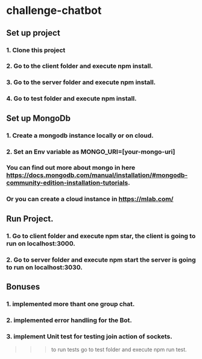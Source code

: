 # challenge-chatbot

## Set up project
### 1. Clone this project
### 2. Go to the client folder and execute npm install.
### 3. Go to the server folder and execute npm install.
### 4. Go to test folder and execute npm install.
## Set up MongoDb
### 1. Create a mongodb instance locally or on cloud.
### 2. Set an Env variable as MONGO_URI=[your-mongo-uri]
### You can find out more about mongo in here https://docs.mongodb.com/manual/installation/#mongodb-community-edition-installation-tutorials.
### Or you can create a cloud instance in https://mlab.com/

## Run Project.
### 1. Go to client folder and execute npm star, the client is going to run on localhost:3000.
### 2. Go to server folder and execute npm start the server is going to run on localhost:3030.

## Bonuses
### 1. implemented more thant one group chat.
### 2. implemented error handling for the Bot.
### 3. implement Unit test for testing join action of sockets.
>>>to run tests go to test folder and execute npm run test.
